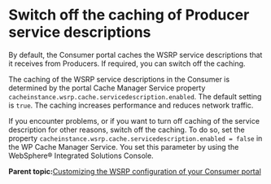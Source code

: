 # Switch off the caching of Producer service descriptions

By default, the Consumer portal caches the WSRP service descriptions that it receives from Producers. If required, you can switch off the caching.

The caching of the WSRP service descriptions in the Consumer is determined by the portal Cache Manager Service property `cacheinstance.wsrp.cache.servicedescription.enabled`. The default setting is `true`. The caching increases performance and reduces network traffic.

If you encounter problems, or if you want to turn off caching of the service description for other reasons, switch off the caching. To do so, set the property `cacheinstance.wsrp.cache.servicedescription.enabled = false` in the WP Cache Manager Service. You set this parameter by using the WebSphere® Integrated Solutions Console.

**Parent topic:**[Customizing the WSRP configuration of your Consumer portal](../admin-system/wsrpt_cons_cust.md)

